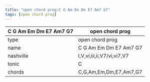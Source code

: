 ```yaml
---
title: "open chord prog:C G Am Em Dm E7 Am7 G7"
tags: [open chord prog]
---
```


|C G Am Em Dm E7 Am7 G7|open chord prog|
|---|---|
|type|open chord prog|
|name|C G Am Em Dm E7 Am7 G7|
|nashville|I,V,vi,iii,ii,V7/vi,vi7,V7|
|tonic|C|
|chords|C,G,Am,Em,Dm,E7,Am7,G7|


